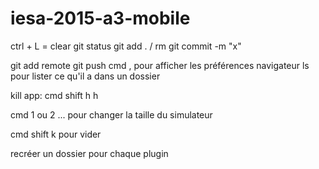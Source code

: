 # iesa-2015-a3-mobile

ctrl + L = clear
git status
git add . / rm
git commit -m "x"

git add remote 
git push
cmd , pour afficher les préférences navigateur
ls pour lister ce qu'il a dans un dossier

kill app: cmd shift h h

cmd 1 ou 2 ... pour changer la taille du simulateur

cmd shift k  pour vider

recréer un dossier pour chaque plugin




